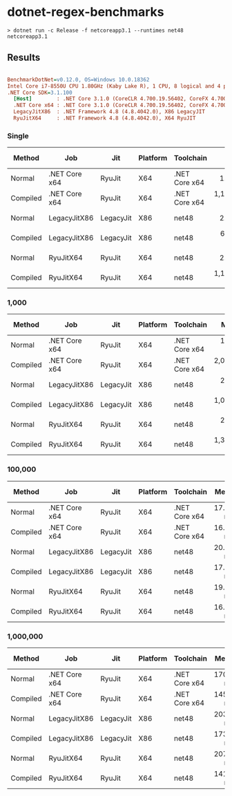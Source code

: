 # dotnet-regex-benchmarks

`> dotnet run -c Release -f netcoreapp3.1 --runtimes net48 netcoreapp3.1`

## Results

``` ini

BenchmarkDotNet=v0.12.0, OS=Windows 10.0.18362
Intel Core i7-8550U CPU 1.80GHz (Kaby Lake R), 1 CPU, 8 logical and 4 physical cores
.NET Core SDK=3.1.100
  [Host]        : .NET Core 3.1.0 (CoreCLR 4.700.19.56402, CoreFX 4.700.19.56404), X64 RyuJIT
  .NET Core x64 : .NET Core 3.1.0 (CoreCLR 4.700.19.56402, CoreFX 4.700.19.56404), X64 RyuJIT
  LegacyJitX86  : .NET Framework 4.8 (4.8.4042.0), X86 LegacyJIT
  RyuJitX64     : .NET Framework 4.8 (4.8.4042.0), X64 RyuJIT


```

### Single

|   Method |           Job |       Jit | Platform |     Toolchain |         Mean |      Error |     StdDev |  Gen 0 |  Gen 1 | Gen 2 | Allocated |
|--------- |-------------- |---------- |--------- |-------------- |-------------:|-----------:|-----------:|-------:|-------:|------:|----------:|
|   Normal | .NET Core x64 |    RyuJit |      X64 | .NET Core x64 |     1.799 us |  0.0360 us |  0.0658 us | 0.7629 |      - |     - |   3.12 KB |
| Compiled | .NET Core x64 |    RyuJit |      X64 | .NET Core x64 | 1,134.949 us |  6.3422 us |  5.6222 us | 1.9531 |      - |     - |  12.69 KB |
|   Normal |  LegacyJitX86 | LegacyJit |      X86 |         net48 |     2.380 us |  0.0472 us |  0.0505 us | 0.7172 |      - |     - |   2.94 KB |
| Compiled |  LegacyJitX86 | LegacyJit |      X86 |         net48 |   631.919 us |  9.4512 us |  8.8406 us | 1.9531 | 0.9766 |     - |   9.41 KB |
|   Normal |     RyuJitX64 |    RyuJit |      X64 |         net48 |     2.076 us |  0.0144 us |  0.0112 us | 1.1139 |      - |     - |   4.57 KB |
| Compiled |     RyuJitX64 |    RyuJit |      X64 |         net48 | 1,167.988 us | 22.9845 us | 34.4021 us | 1.9531 |      - |     - |  14.37 KB |

### 1,000

|   Method |           Job |       Jit | Platform |     Toolchain |       Mean |    Error |    StdDev |     Median |   Gen 0 |  Gen 1 | Gen 2 | Allocated |
|--------- |-------------- |---------- |--------- |-------------- |-----------:|---------:|----------:|-----------:|--------:|-------:|------:|----------:|
|   Normal | .NET Core x64 |    RyuJit |      X64 | .NET Core x64 |   174.0 us |  3.47 us |   7.61 us |   171.0 us | 50.2930 |      - |     - | 206.04 KB |
| Compiled | .NET Core x64 |    RyuJit |      X64 | .NET Core x64 | 2,039.4 us | 40.86 us | 114.59 us | 2,038.8 us | 52.7344 | 1.9531 |     - | 215.63 KB |
|   Normal |  LegacyJitX86 | LegacyJit |      X86 |         net48 |   282.0 us | 10.30 us |  30.06 us |   269.0 us | 30.2734 |      - |     - | 124.09 KB |
| Compiled |  LegacyJitX86 | LegacyJit |      X86 |         net48 | 1,000.6 us | 20.06 us |  28.12 us |   999.3 us | 31.2500 |      - |     - | 130.78 KB |
|   Normal |     RyuJitX64 |    RyuJit |      X64 |         net48 |   250.2 us |  9.52 us |  27.92 us |   256.2 us | 50.7813 |      - |     - | 208.09 KB |
| Compiled |     RyuJitX64 |    RyuJit |      X64 |         net48 | 1,361.3 us | 25.39 us |  26.07 us | 1,369.7 us | 52.7344 | 1.9531 |     - | 218.27 KB |

### 100,000

|   Method |           Job |       Jit | Platform |     Toolchain |     Mean |    Error |   StdDev |     Gen 0 |   Gen 1 | Gen 2 | Allocated |
|--------- |-------------- |---------- |--------- |-------------- |---------:|---------:|---------:|----------:|--------:|------:|----------:|
|   Normal | .NET Core x64 |    RyuJit |      X64 | .NET Core x64 | 17.08 ms | 0.341 ms | 0.466 ms | 4968.7500 |       - |     - |  19.84 MB |
| Compiled | .NET Core x64 |    RyuJit |      X64 | .NET Core x64 | 16.94 ms | 0.245 ms | 0.229 ms | 4968.7500 |       - |     - |  19.85 MB |
|   Normal |  LegacyJitX86 | LegacyJit |      X86 |         net48 | 20.29 ms | 0.402 ms | 0.683 ms | 2937.5000 |       - |     - |  11.85 MB |
| Compiled |  LegacyJitX86 | LegacyJit |      X86 |         net48 | 17.47 ms | 0.345 ms | 0.751 ms | 2937.5000 | 31.2500 |     - |  11.85 MB |
|   Normal |     RyuJitX64 |    RyuJit |      X64 |         net48 | 19.45 ms | 0.379 ms | 0.673 ms | 4968.7500 |       - |     - |   19.9 MB |
| Compiled |     RyuJitX64 |    RyuJit |      X64 |         net48 | 16.07 ms | 0.319 ms | 0.777 ms | 4968.7500 |       - |     - |  19.91 MB |

### 1,000,000

|   Method |           Job |       Jit | Platform |     Toolchain |     Mean |   Error |   StdDev |   Median |      Gen 0 | Gen 1 | Gen 2 | Allocated |
|--------- |-------------- |---------- |--------- |-------------- |---------:|--------:|---------:|---------:|-----------:|------:|------:|----------:|
|   Normal | .NET Core x64 |    RyuJit |      X64 | .NET Core x64 | 170.3 ms | 6.86 ms |  8.17 ms | 166.6 ms | 49500.0000 |     - |     - | 198.37 MB |
| Compiled | .NET Core x64 |    RyuJit |      X64 | .NET Core x64 | 145.0 ms | 2.86 ms |  6.50 ms | 144.0 ms | 49500.0000 |     - |     - | 198.38 MB |
|   Normal |  LegacyJitX86 | LegacyJit |      X86 |         net48 | 203.5 ms | 4.02 ms |  6.60 ms | 202.3 ms | 29333.3333 |     - |     - | 118.43 MB |
| Compiled |  LegacyJitX86 | LegacyJit |      X86 |         net48 | 173.8 ms | 3.36 ms |  4.93 ms | 172.5 ms | 29500.0000 |     - |     - | 118.44 MB |
|   Normal |     RyuJitX64 |    RyuJit |      X64 |         net48 | 207.7 ms | 4.46 ms | 13.07 ms | 203.7 ms | 49666.6667 |     - |     - | 198.95 MB |
| Compiled |     RyuJitX64 |    RyuJit |      X64 |         net48 | 141.9 ms | 1.92 ms |  1.80 ms | 142.2 ms | 49500.0000 |     - |     - | 198.96 MB |
